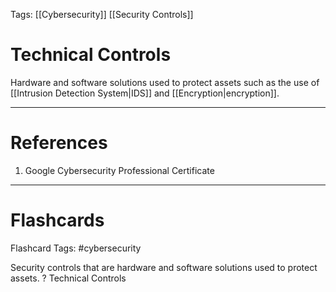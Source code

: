 Tags: [[Cybersecurity]] [[Security Controls]]
# Technical Controls

Hardware and software solutions used to protect assets such as the use of [[Intrusion Detection System|IDS]] and [[Encryption|encryption]].

---
# References

1. Google Cybersecurity Professional Certificate

---
# Flashcards

Flashcard Tags: #cybersecurity 

Security controls that are hardware and software solutions used to protect assets.
?
Technical Controls
<!--SR:!2024-05-13,11,270-->